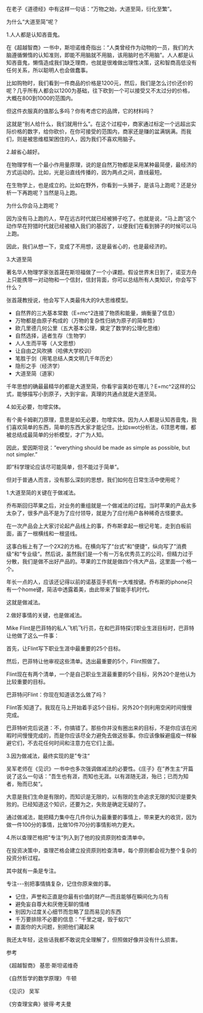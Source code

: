 在老子《道德经》中有这样一句话：“万物之始，大道至简，衍化至繁”。

为什么“大道至简”呢？

1.人人都是认知吝啬鬼。

在《超越智商》一书中，斯坦诺维奇指出：“人类曾经作为动物的一员，我们的大脑遵循懒惰的认知准则，即能不用脑就不用脑，该用脑时也不用脑”。人人都是认知吝啬鬼，懒惰造成我们缺乏理商，也就是很难做出理性决策，这和智商高低没有任何关系，所以聪明人也会做蠢事。

比如购物时，我们看到一件商品的价格是1200元，然后，我们是怎么讨价还价的呢？几乎所有人都会以1200为基础，往下砍到一个可以接受又不太过分的价格，大概在800到1000的范围内。

但这件衣服真的值那么多吗？你有考虑它的品牌，它的材料吗？

这就是“别人给什么，我们就用什么”。在这个过程中，商家通过标定一个远超出实际价格的数字，给你砍价，在你可接受的范围内，商家还是赚的盆满锅满。而我们，则是被思维框架困住的人，因为我们不喜欢用脑子。

2.越省心越好。

在物理学有一个最小作用量原理，说的是自然万物都是采用某种最简便，最经济的方式运动的。比如，光是沿直线传播的，因为两点之间，直线最短。

在生物学上，也是成立的。比如在野外，你看到一头狮子，是该马上跑呢？还是分析一下再跑呢？当然是马上跑。

为什么你会马上跑呢？

因为没有马上跑的人，早在远古时代就已经被狮子吃了。也就是说，“马上跑”这个动作早在狩猎时代就已经被植入我们的基因了，以便我们在看到狮子的时候可以马上跑。

因此，我们从想一下，变成了不用想，这是最省心的，也是最经济的。

3.大道至简

著名华人物理学家张首晟在斯坦福做了一个小课题。假设世界末日到了，诺亚方舟上只能携带一对动物和一个信封，信封背面，你可以总结所有人类知识，你会写下什么？

张首晟教授说，他会写下人类最伟大的9大思维模型。

- 自然界的三大基本常数（E=mc^2连接了物质和能量，熵衡量了信息）
- 万物都是由原子构成的（万物的复杂性归纳为原子的简单性）
- 欧几里德几何公里（五大基本公理，奠定了数学的公理化思维）
- 自然选择，适者生存（生物学）
- 人人生而平等（人文思想）
- 让自由之风吹拂（哈佛大学校训）
- 笔胜于剑（用笔总结人类文明几千年历史）
- 隐形之手（经济学）
- 大道至简（道家）

千年思想的确最最精华的都是大道至简，你看宇宙美妙在哪儿？E=mc^2这样的公式，能够描写小到原子，大到宇宙。真理的共通点就是大道至简。

4.如无必要，勿增实体。

有个奥卡姆剃刀原理，意思是如无必要，勿增实体。因为人人都是认知吝啬鬼，我们喜欢简单的东西，简单的东西大家才能记住。比如swot分析法，6顶思考帽，都被总结成最简单的分析模型，才广为人知。

因此，爱因斯坦说：“everything should be made as simple as possible, but not simpler.”

即“科学理论应该尽可能简单，但不能过于简单”。

但对于普通人而言，没有那么深刻的思想，我们如何在日常生活中使用呢？

1.大道至简的关键在于做减法。

乔布斯回归苹果之后，对业务的重组就是一个做减法的过程。当时苹果的产品太多太杂了，很多产品不是为了应付领导，就是为了应付用户各种稀奇古怪要求。

在一次产品会上大家讨论起产品线上的事，乔布斯拿起一根记号笔，走到白板前面，画了一根横线和一根竖线。

这事白板上有了一个2X2的方格。在横向写了“台式”和”便捷“，纵向写了”消费级“和”专业级“。然后说，虽然我们是一个有一万名优秀员工的公司，但精力过于分散，我们是做不出好产品的。苹果的工作就是做四个伟大产品，这里面一个格一个。

年长一点的人，应该还记得以前的诺基亚手机有一大堆按键。乔布斯的iphone只有一个home键，简洁中透露着美，由此带来了智能手机时代。

这就是做减法。

2.做好事情的关键，也是做减法。

Mike Flint是巴菲特的私人飞机飞行员，在和巴菲特探讨职业生涯目标时，巴菲特让他做了这么一件事：

首先，让Flint写下职业生涯中最重要的25个目标。

然后，巴菲特让他审视这些清单。选出最重要的5个，Flint照做了。

Flint现在有两个清单，一个是自己职业生涯最重要的5个目标，另外20个是他认为比较重要的目标。

巴菲特问Flint：你现在知道该怎么做了吗？

Flint答:知道了。我现在马上开始着手这5个目标，另外20个则利用空闲时间慢慢完成。

巴菲特听完后说道：不，你搞错了。那些你并没有圈出来的目标，不是你应该在闲暇时间慢慢完成的，而是你应该尽全力避免去做这些事。你应该像躲避瘟疫一样躲避它们，不去花任何时间和注意力在它们上面。

3.因为做减法，最终实现的是”专注“

吴军老师在《见识》一书中也多次强调做减法的必要性。《庄子》在”养生主“开篇说了这么一句话：”吾生也有涯，而知也无涯。以有涯随无涯，殆已；已而为知者，殆而已矣“。

大意是我们生命是有限的，而知识是无限的，以有限的生命追求无限的知识是要失败的。已经知道这个知识，还要为之，失败是确定无疑的了。

通过做减法，能把精力集中在几件你认为最重要的事情上，带来更大的收货，因为做一件100分的事情，比做10件70分的事情影响力更大。

4.所以查理芒格把”专注“列入到了他的投资原则检查清单中。

在投资决策中，查理芒格会建立投资原则检查清单，每个原则都会视为整个复杂的投资分析过程。

其中就有一条是专注。

专注---别把事情搞复杂，记住你原来做的事。

- 记住，声誉和正直是你最有价值的财产—而且能够在瞬间化为乌有
- 避免妄自尊大和厌倦无聊的情绪
- 别因为过度关心细节而忽略了显而易见的东西
- 千万要排除不必要的信息：”千里之堤，毁于蚁穴“
- 直面你的大问题，别把他们藏起来

我还太年轻，这些话我都不敢说完全理解了，但照做好像并没有什么损害。

参考

《超越智商》 基思·斯坦诺维奇

《自然哲学的数学原理》 牛顿

《见识》 吴军

《穷查理宝典》彼得·考夫曼